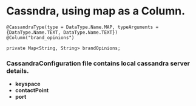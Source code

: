 # Cassndra, using map as a Column.

    @CassandraType(type = DataType.Name.MAP, typeArguments = {DataType.Name.TEXT, DataType.Name.TEXT})  
    @Column("brand_opinions")

    private Map<String, String> brandOpinions;

### CassandraConfiguration file contains local cassandra server details.

- **keyspace**
- **contactPoint**
- **port**
   
